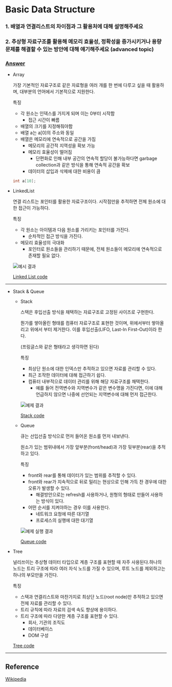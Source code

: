 # Basic Data Structure

### 1. 배열과 연결리스트의 차이점과 그 활용처에 대해 설명해주세요

### 2. 추상형 자료구조를 활용해 메모리 효율성, 정확성을 증가시키거나 용량 문제를 해결할 수 있는 방안에 대해 얘기해주세요 (advanced topic) 

### [Answer](answer/basic_ds_answer.md)

- Array
    
    가장 기본적인 자료구조로 같은 자료형을 여러 개를 한 번에 다루고 싶을 때 활용하며, 대부분의 언어에서 기본적으로 지원한다.
    
    특징
    
    - 각 원소는 인덱스를 가지게 되며 이는 0부터 시작함
        - 접근 시간이 빠름
    - 배열의 크기를 지정해줘야함
    - 배열 a는 a[0]의 주소와 동일
    - 배열은 메모리에 연속적으로 공간을 가짐
        - 메모리의 공간적 지역성을 확보 가능
        - 메모리 효율성이 떨어짐
            - 단편화로 인해 내부 공간의 연속적 할당이 불가능하다면 garbage collection과 같은 방식을 통해 연속적 공간을 확보
        - 데이터의 삽입과 삭제에 대한 비용이 큼
    
    ```cpp
    int a[10];
    ```
    
- LinkedList
    
    연결 리스트는 포인터를 활용한 자료구조이다. 시작점만을 추적하면 전체 원소에 대한 접근이 가능하다. 
    
    특징
    
    - 각 원소는 아이템과 다음 원소를 가리키는 포인터를 가진다.
        - 순차적인 접근 방식을 가진다.
    - 메모리 효율성의 극대화
        - 포인터로 원소들을 관리하기 때문에, 전체 원소들이 메모리에 연속적으로 존재할 필요 없다.
    
    ![예시 결과](img/LinkedList.png)
    
    [Linked List code](code/linkedlist.cpp)
    


----

- Stack & Queue
    - Stack
        
        스택은 후입선출 방식을 채택하는 자료구조로 고정된 사이즈로 구현한다. 
        
        뭔가를 쌓아올린 형태를 컴퓨터 자료구조로 표현한 것이며, 위에서부터 쌓아올리고 위에서 부터 제거한다. 이를 후입선출(LIFO, Last-In First-Out)이라 한다.
        
        (프링글스와 같은 형태라고 생각하면 된다)
        
        특징
        
        - 최상단 원소에 대한 인덱스만 추적하고 있으면 자료를 관리할 수 있다.
        - 최근 조작한 데이터에 대해 접근하기 쉽다.
        - 컴퓨터 내부적으로 데이터 관리를 위해 해당 자료구조를 채택한다.
            - 예를 들어 전역변수와 지역변수가 같은 변수명을 가진다면, 이에 대해 언급하지 않으면 나중에 선언되는 지역변수에 대해 먼저 접근한다.
        
        ![예제 결과](img/Stack.png)
        
        [Stack code](code/Stack.cpp)
        
    - Queue
        
        큐는 선입선출 방식으로 먼저 들어온 원소를 먼저 내보낸다. 
        
        원소가 있는 범위내에서 가장 앞부분(front/head)과 가장 뒷부분(rear)을 추적하고 있다.
        
        특징
        
        - front와 rear를 통해 데이터가 있는 범위를 추적할 수 있다.
        - front와 rear가 지속적으로 뒤로 밀리는 현상으로 인해 가득 찬 경우에 대한 오류가 발생할 수 있다.
            - 해결방안으로는 refresh를 사용하거나, 원형의 형태로 만들어 사용하는 방식이 있다.
        - 어떤 순서를 지켜야하는 경우 이를 사용한다.
            - 네트워크 요청에 따른 대기열
            - 프로세스의 실행에 대한 대기열
        
        ![예제 실행 결과](img/Queue.png)
        
        [Queue code](code/queue.cpp)
        
- Tree
    
    널리쓰이는 추상형 데이터 타입으로 계층 구조를 표현할 때 자주 사용된다.하나의 노드는 트리 구조에 따라 여러 자식 노드를 가질 수 있으며,  루트 노드를 제외하고는 하나의 부모만을 가진다.
    
    특징
    
    - 스택과 연결리스트와 마찬가지로 최상단 노드(root node)만 추적하고 있으면 전체 자료를 관리할 수 있다.
    - 트리 규칙에 따라 자료의 검색 속도 향상에 용이하다.
    - 트리 구조에 따라 다양한 계층 구조를 표현할 수 있다.
        - 회사, 기관의 조직도
        - 데이터베이스
        - DOM 구성

    [Tree code](code/tree.cpp)

----
## Reference
   [Wikipedia](https://en.wikipedia.org/wiki/Data_structure)
